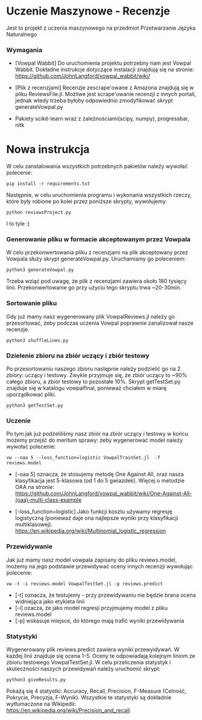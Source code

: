 # Uczenie Maszynowe - Recenzje

Jest to projekt z uczenia maszynowego na przedmiot Przetwarzanie Języka Naturalnego

### Wymagania

* [Vowpal Wabbit] Do uruchomienia projektu potrzebny nam jest Vowpal Wabbit. Dokładne instrukcje dotyczące instalacji znajdują się na stronie: https://github.com/JohnLangford/vowpal_wabbit/wiki/

* [Plik z recenzjami] Recenzje zescrape'owane z Amazona znajdują się w pliku ReviewsFile.jl. Możliwe jest scrape'owanie recenzji z innych portali, jednak wtedy trzeba byłoby odpowiednio zmodyfikować skrypt generateVowpal.py

* Pakiety scikit-learn wraz z zależnościami(scipy, numpy), progressbar, nltk

# Nowa instrukcja
W celu zanstalowania wszystkich potrzebnych pakietów należy wywołać polecenie:

```
pip install -r requirements.txt
```

Następnie, w celu uruchomienia programu i wykonania wszystkich rzeczy, które były robione po kolei przez poniższe skrypty, wywołujemy:

```
python reviewsProject.py
```

I to tyle :)

### Generowanie pliku w formacie akceptowanym przez Vowpala

W celu przekonwertowania pliku z recenzjami na plik akceptowany przez Vowpala służy skrypt generateVowpal.py. Uruchamiamy go poleceniem:

```
python3 generateVowpal.py
```
Trzeba wziąć pod uwagę, że plik z recenzjami zawiera około 180 tysięcy linii. Przekonwertowanie go przy użyciu tego skryptu trwa ~20-30min.

### Sortowanie pliku

Gdy już mamy nasz wygenerowany plik VowpalReviews.jl należy go przesortować, żeby podczas uczenia Vowpal poprawnie zanalizował nasze recenzje.

```
python3 shuffleLines.py
```

### Dzielenie zbioru na zbiór uczący i zbiór testowy

Po przesortowaniu naszego zbioru następnie należy podzielić go na 2 zbiory: uczący i testowy. Zwykle przyjmuje się, że zbiór uczący to ~90% całego zbioru, a zbiór testowy to pozostałe 10%. Skrypt getTestSet.py znajduje się w katalogu vowpalfinal, ponieważ chciałem w miarę uporządkować pliki.

```
python3 getTestSet.py
```

### Uczenie

Po tym jak już podzeliliśmy nasz zbiór na zbiór uczący i testowy w końcu możemy przejść do meritum sprawy: żeby wygenerować model należy wywołać polecenie:

```
vw --oaa 5 --loss_function=logistic VowpalTrainSet.jl  -f reviews.model
```

* [-oaa 5] oznacza, że stosujemy metodę One Against All, oraz nasza klasyfikacja jest 5-klasowa (od 1 do 5 gwiazdek). Więcej o metodzie OAA na stronie: https://github.com/JohnLangford/vowpal_wabbit/wiki/One-Against-All-(oaa)-multi-class-example

* [-loss_function=logistic] Jako funkcji kosztu używamy regresję logistyczną (ponieważ daje ona najlepsze wyniki przy klasyfikacji multiklasowej). https://en.wikipedia.org/wiki/Multinomial_logistic_regression


### Przewidywanie

Jak już mamy nasz model vowpala zapisany do pliku reviews.model, możemy na jego podstawie przewidywać oceny innych recenzji wywołując polecenie:

```
vw -t -i reviews.model VowpalTestSet.jl -p reviews.predict
```
* [-t] oznacza, że testujemy - przy przewidywaniu nie będzie brana ocena widniejąca jako etykieta linii
* [-i] ozacza, że jako model regresji przyjmujemy model z pliku reviews.model
* [-p] wskasuje miejsce, do którego mają trafić wyniki przewidywania

### Statystyki

Wygenerowany plik reviews.predict zawiera wyniki przewyidywań. W każdej linii znajduje się ocena 1-5. Oceny te odpowiadają kolejnym liniom ze zbioru testowego VowpalTestSet.jl. W celu przeliczenia statystyk i skuteczności naszych przewidywań należy uruchomić skrypt:

```
python3 giveResults.py
```

Pokażą się 4 statystki: Accuracy, Recall, Precision, F-Measure (Celność, Pokrycie, Precyzja, F-Wynik). Wszystkie te statystyki są dokładnie wytłumaczone na Wikipedii: https://en.wikipedia.org/wiki/Precision_and_recall.
